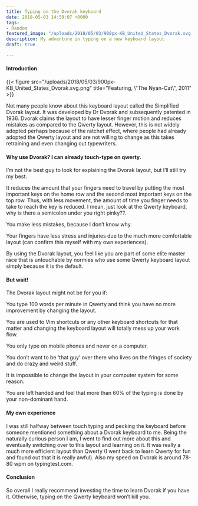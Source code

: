 ```yaml
---
title: Typing on the Dvorak keyboard
date: 2018-05-03 14:59:07 +0000
tags:
- Random
featured_image: "/uploads/2018/05/03/900px-KB_United_States_Dvorak.svg.png"
description: My adventure in typing on a new keyboard layout
draft: true

---
```

#### Introduction

{{< figure src="/uploads/2018/05/03/900px-KB_United_States_Dvorak.svg.png" title="Featuring, \\"The Nyan-Cat\\", 2011" >}}

Not many people know about this keyboard layout called the Simplified Dvorak layout. It was developed by Dr Dvorak and subsequently patented in 1936. Dvorak claims the layout to have lesser finger motion and reduces mistakes as compared to the Qwerty layout. However, this is not widely adopted perhaps because of the ratchet effect, where people had already adopted the Qwerty layout and are not willing to change as this takes retraining and even changing out typewriters.

#### Why use Dvorak? I can already touch-type on qwerty.

I’m not the best guy to look for explaining the Dvorak layout, but I’ll still try my best.

It reduces the amount that your fingers need to travel by putting the most important keys on the home row and the second most important keys on the top row. Thus, with less movement, the amount of time you finger needs to take to reach the key is reduced. I mean, just look at the Qwerty keyboard, why is there a semicolon under you right pinky??.

You make less mistakes, because I don’t know why.

Your fingers have less stress and injuries due to the much more comfortable layout (can confirm this myself with my own experiences).

By using the Dvorak layout, you feel like you are part of some elite master race that is untouchable by normies who use some Qwerty keyboard layout simply because it is the default.

#### But wait!

The Dvorak layout might not be for you if:

You type 100 words per minute in Qwerty and think you have no more improvement by changing the layout.

You are used to Vim shortcuts or any other keyboard shortcuts for that matter and changing the keyboard layout will totally mess up your work flow.

You only type on mobile phones and never on a computer.

You don’t want to be ‘that guy’ over there who lives on the fringes of society and do crazy and weird stuff.

It is impossible to change the layout in your computer system for some reason.

You are left handed and feel that more than 60% of the typing is done by your non-dominant hand.

#### My own experience

I was still halfway between touch typing and pecking the keyboard before someone mentioned something about a Dvorak keyboard to me. Being the naturally curious person I am, I went to find out more about this and eventually switching over to this layout and learning on it. It was really a much more efficient layout than Qwerty (I went back to learn Qwerty for fun and found out that it is really awful). Also my speed on Dvorak is around 78-80 wpm on typingtest.com.

#### Conclusion

So overall I really recommend investing the time to learn Dvorak if you have it. Otherwise, typing on the Qwerty keyboard won’t kill you.